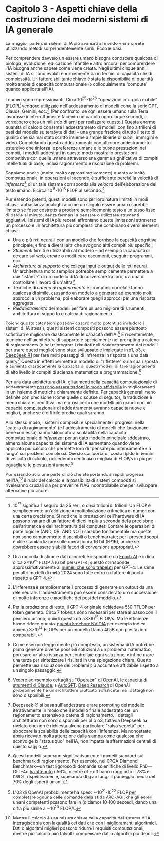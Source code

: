 # Capitolo 3 - Aspetti chiave della costruzione dei moderni sistemi di IA generale

La maggior parte dei sistemi di IA più avanzati al mondo viene creata utilizzando metodi sorprendentemente simili. Ecco le basi.

Per comprendere davvero un essere umano bisogna conoscere qualcosa di biologia, evoluzione, educazione infantile e altro ancora; per comprendere l'IA bisogna anche sapere come viene creata. Negli ultimi cinque anni, i sistemi di IA si sono evoluti enormemente sia in termini di capacità che di complessità. Un fattore abilitante chiave è stata la disponibilità di quantità molto ampie di capacità computazionale (o colloquialmente "compute" quando applicata all'IA).

I numeri sono impressionanti. Circa 10<sup>25</sup>-10<sup>26</sup> "operazioni in virgola mobile" (FLOP)[^1] vengono utilizzate nell'addestramento di modelli come la serie GPT, Claude, Gemini, ecc.[^2] (Per confronto, se ogni essere umano sulla Terra lavorasse ininterrottamente facendo un calcolo ogni cinque secondi, ci vorrebbero circa un miliardo di anni per realizzare questo.) Questa enorme quantità di calcolo consente l'addestramento di modelli con fino a trilioni di pesi del modello su terabyte di dati – una grande frazione di tutto il testo di qualità che sia mai stato scritto insieme a ampie librerie di suoni, immagini e video. Completando questo addestramento con ulteriore addestramento estensivo che rinforza le preferenze umane e le buone prestazioni nei compiti, i modelli addestrati in questo modo mostrano prestazioni competitive con quelle umane attraverso una gamma significativa di compiti intellettuali di base, inclusi ragionamento e risoluzione di problemi.

Sappiamo anche (molto, molto approssimativamente) quanta velocità computazionale, in operazioni al secondo, è sufficiente perché la velocità di *inferenza*[^3] di un tale sistema corrisponda alla *velocità* dell'elaborazione del testo umano. È circa 10<sup>15</sup>-10<sup>16</sup> FLOP al secondo.[^4]

Pur essendo potenti, questi modelli sono per loro natura limitati in modi chiave, abbastanza analoghi a come un singolo essere umano sarebbe limitato se fosse costretto a produrre semplicemente testo a un tasso fisso di parole al minuto, senza fermarsi a pensare o utilizzare strumenti aggiuntivi. I sistemi di IA più recenti affrontano queste limitazioni attraverso un processo e un'architettura più complessi che combinano diversi elementi chiave:

- Una o più reti neurali, con un modello che fornisce la capacità cognitiva principale, e fino a diversi altri che svolgono altri compiti più specifici;
- *Strumenti* forniti e utilizzabili dal modello – ad esempio la capacità di cercare sul web, creare o modificare documenti, eseguire programmi, ecc.
- *Architettura di supporto* che collega input e output delle reti neurali. Un'architettura molto semplice potrebbe semplicemente permettere a due "istanze" di un modello di IA di conversare tra loro, o a una di controllare il lavoro di un'altra.[^5]
- Tecniche di *catena di ragionamento* e prompting correlate fanno qualcosa di simile, causando un modello a generare ad esempio molti approcci a un problema, poi elaborare quegli approcci per una risposta aggregata.
- *Riaddestramento* dei modelli per fare un uso migliore di strumenti, architettura di supporto e catena di ragionamento.

Poiché queste estensioni possono essere molto potenti (e includere i sistemi di IA stessi), questi sistemi compositi possono essere piuttosto sofisticati e migliorare drasticamente le capacità dell'IA.[^6] E recentemente, tecniche nell'architettura di supporto e specialmente nel prompting a catena di ragionamento (e nel reintegrare i risultati nell'riaddestramento dei modelli per usare questi meglio) sono state sviluppate e impiegate in [o1](https://openai.com/o1/), [o3](https://openai.com/index/openai-o3-mini/), e [DeepSeek R1](https://api-docs.deepseek.com/news/news250120) per fare molti passaggi di inferenza in risposta a una data query.[^7] Questo in effetti permette al modello di "riflettere" sulla sua risposta e aumenta drasticamente la capacità di questi modelli di fare ragionamenti di alto livello in compiti di scienza, matematica e programmazione.[^8]

Per una data architettura di IA, gli aumenti nella capacità computazionale di addestramento [possono essere tradotti in modo affidabile](https://arxiv.org/abs/2405.10938) in miglioramenti in un insieme di metriche chiaramente definite. Per capacità generali meno definite con precisione (come quelle discusse di seguito), la traduzione è meno chiara e predittiva, ma è quasi certo che modelli più grandi con più capacità computazionale di addestramento avranno capacità nuove e migliori, anche se è difficile predire quali saranno.

Allo stesso modo, i sistemi compositi e specialmente i progressi nella "catena di ragionamento" (e l'addestramento di modelli che funzionano bene con essa) hanno sbloccato la scalabilità nella capacità computazionale di *inferenza*: per un dato modello principale addestrato, almeno alcune capacità del sistema di IA aumentano quando viene applicato più calcolo che permette loro di "pensare più intensamente e a lungo" sui problemi complessi. Questo comporta un costo ripido in termini di velocità di calcolo, richiedendo centinaia o migliaia di FLOP/s in più per eguagliare le prestazioni umane.[^9]

Pur essendo solo una parte di ciò che sta portando a rapidi progressi nell'IA,[^10] il ruolo del calcolo e la possibilità di sistemi compositi si riveleranno cruciali sia per prevenire l'IAG incontrollabile che per sviluppare alternative più sicure.

[^1]: 10<sup>27</sup> significa 1 seguito da 25 zeri, o dieci trilioni di trilioni. Un FLOP è semplicemente un'addizione o moltiplicazione aritmetica di numeri con una certa precisione. Si noti che le prestazioni dell'hardware di IA possono variare di un fattore di dieci in più a seconda della precisione dell'aritmetica e dell'architettura del computer. Contare le operazioni di porte logiche (AND, OR, AND NOT) sarebbe fondamentale ma queste non sono comunemente disponibili o benchmarkate; per i presenti scopi è utile standardizzare sulle operazioni a 16 bit (FP16), anche se dovrebbero essere stabiliti fattori di conversione appropriati.

[^2]: Una raccolta di stime e dati concreti è disponibile da [Epoch AI](https://epochai.org/data/large-scale-ai-models) e indica circa 2×10<sup>25</sup> FLOP a 16 bit per GPT-4; questo corrisponde approssimativamente ai [numeri che sono trapelati](https://mpost.io/gpt-4s-leaked-details-shed-light-on-its-massive-scale-and-impressive-architecture/) per GPT-4. Le stime per altri modelli di metà 2024 sono tutte entro un fattore di pochi rispetto a GPT-4.

[^3]: L'inferenza è semplicemente il processo di generare un output da una rete neurale. L'addestramento può essere considerato una successione di molte inferenze e modifiche dei pesi del modello.

[^4]: Per la produzione di testo, il GPT-4 originale richiedeva 560 TFLOP per token generato. Circa 7 token/s sono necessari per stare al passo con il pensiero umano, quindi questo dà ≈3×10<sup>15</sup> FLOP/s. Ma le efficienze hanno ridotto questo; [questa brochure NVIDIA](https://developer.nvidia.com/blog/supercharging-llama-3-1-across-nvidia-platforms/) per esempio indica appena 3×10<sup>14</sup> FLOP/s per un modello Llama 405B con prestazioni comparabili.

[^5]: Come esempio leggermente più complesso, un sistema di IA potrebbe prima generare diverse possibili soluzioni a un problema matematico, poi usare un'altra istanza per controllare ogni soluzione, e infine usare una terza per sintetizzare i risultati in una spiegazione chiara. Questo permette una risoluzione dei problemi più accurata e affidabile rispetto a un singolo passaggio.

[^6]: Vedere ad esempio dettagli su ["Operator" di OpenAI](https://openai.com/index/introducing-operator/), [le capacità di strumenti di Claude](https://docs.anthropic.com/en/docs/build-with-claude/computer-use), e [AutoGPT](https://github.com/Significant-Gravitas/AutoGPT). [Deep Research](https://openai.com/index/introducing-deep-research/) di OpenAI probabilmente ha un'architettura piuttosto sofisticata ma i dettagli non sono disponibili.

[^7]: Deepseek R1 si basa sull'addestrare e fare prompting del modello iterativamente in modo che il modello finale addestrato crei un ragionamento estensivo a catena di ragionamento. I dettagli architetturali non sono disponibili per o1 o o3, tuttavia Deepseek ha rivelato che non è richiesta alcuna particolare "salsa segreta" per sbloccare la scalabilità delle capacità con l'inferenza. Ma nonostante abbia ricevuto molta attenzione dalla stampa come qualcosa che sconvolge lo "status quo" nell'IA, non impatta le affermazioni centrali di questo saggio.

[^8]: Questi modelli superano significativamente i modelli standard sui benchmark di ragionamento. Per esempio, nel GPQA Diamond Benchmark—un test rigoroso di domande scientifiche di livello PhD—GPT-4o [ha ottenuto](https://openai.com/index/learning-to-reason-with-llms/) il 56%, mentre o1 e o3 hanno raggiunto il 78% e l'88%, rispettivamente, superando di gran lunga il punteggio medio del 70% degli esperti umani.

[^9]: L'O3 di OpenAI probabilmente ha speso ∼10<sup>21</sup>-10<sup>22</sup> FLOP [per completare ognuna delle domande della sfida ARC-AGI](https://www.interconnects.ai/p/openais-o3-the-2024-finale-of-ai), che gli esseri umani competenti possono fare in (diciamo) 10-100 secondi, dando una cifra più simile a ∼10<sup>20</sup> FLOP/s.

[^10]: Mentre il calcolo è una misura chiave della capacità del sistema di IA, interagisce sia con la qualità dei dati che con i miglioramenti algoritmici. Dati o algoritmi migliori possono ridurre i requisiti computazionali, mentre più calcolo può talvolta compensare dati o algoritmi più deboli.